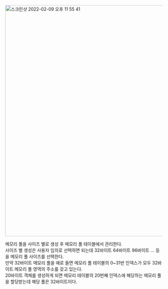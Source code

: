 <img width="737" alt="스크린샷 2022-02-09 오후 11 55 41" src="https://user-images.githubusercontent.com/68372094/153226911-917b0fb8-ae49-4f2c-aeed-2a420f48a2c9.png">

메모리 풀을 사이즈 별로 생성 후 메모리 풀 테이블에서 관리한다.   
사이즈 별 생성은 사용자 임의로 선택하면 되는데 32바이트 64바이트 96바이트 ... 등을 메모리 풀 사이즈를 선택한다.      
만약 32바이트 메모리 풀을 예로 들면 메모리 풀 테이블의 0~31번 인덱스가 모두 32바이트 메모리 풀 영역의 주소를 갖고 있는다.      
20바이트 객체를 생성하게 되면 메모리 테이블의 20번째 인덱스에 해당하는 메모리 풀을 할당받는데 해당 풀은 32바이트이다.   
